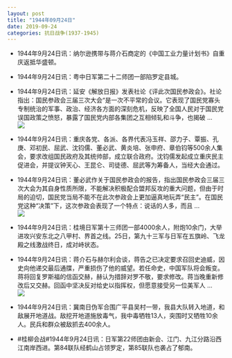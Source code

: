 ```yaml
---
layout: post
title: "1944年09月24日"
date: 2019-09-24
categories: 抗日战争(1937-1945)
---
```


<meta name="referrer" content="no-referrer" />

- 1944年9月24日讯：纳尔逊携带与蒋介石商定的《中国工业力量计划书》自重庆返抵华盛顿。 

- 1944年9月24日讯：粤中日军第二十二师团一部陷罗定县城。 

- 1944年9月24日讯：延安《解放日报》发表社论《评此次国民参政会》。社论指出：国民参政会三届三次大会“是一次不平常的会议。它表现了国民党寡头专制统治的军事、政治、经济各方面的深刻危机，反映了全国人民对于国民党误国政策之愤怒，暴露了国民党内部各集团之互相倾轧和斗争，也揭破 ... <br/><img src="https://wx3.sinaimg.cn/large/aca367d8ly1g7at7ddq0aj20c80bxaa6.jpg" />

- 1944年9月24日讯：重庆各党、各派、各界代表冯玉祥、邵力子、覃振、孔庚、邓初民、屈武、沈钧儒、董必武、黄炎培、张申府、章伯钧等500余人集会，要求改组国民政府及其统帅部，成立联合政府。沈钧儒发起成立重庆民主促进会，并提议钟天心、王昆仑、司徒德、屈武等为筹备人，当经大会通过。 

- 1944年9月24日讯：董必武作关于国民参政会的报告，指出国民参政会三届三次大会为其自身性质所限，不能解决积极配合盟邦反攻的重大问题，但由于时局的迫切，国民党当局不能不在此次参政会上更加逼真地玩弄“民主”。在国民党这种“决策”下，这次参政会表现了一个特点：说话的人多，而且 ... <br/><img src="https://wx4.sinaimg.cn/large/aca367d8ly1g7aisxu3c2j20c80ayaa5.jpg" />

- 1944年9月24日讯：桂境日军第十三师团一部4000余人，附炮10余门，大举进攻兴安东北之八甲村、界首之线。25日，第九十三军与日军在五旗岭、飞龙殿之线激战终日，成对峙状态。 

- 1944年9月24日讯：蒋介石与赫尔利会谈，蒋告之已决定要求召回史迪威，因史向他递交最后通牒，严重损伤了他的威望。若任命史，中国军队将会叛变。蒋将回复罗斯福的信函交赫，赫认为措辞对罗不敬，要求修改。蒋当晚重新修改后又交赫。回函中坚决反对给史以指挥权，但愿意接受另一位美军人 ... <br/><img src="https://wx4.sinaimg.cn/large/aca367d8ly1g7afc1hcb6j20c8090q2y.jpg" />

- 1944年9月24日讯：冀南日伪军合围广平县吴村一带，我县大队转入地道，和敌展开地道战。敌挖开地道施放毒气，我中毒牺牲13人，突围时又牺牲10余人。民兵和群众被敌抓去400余人。 

- #桂柳会战#1944年9月24日讯：日军第22师团由新会、江门、九江分路沿西江南岸西进。第84联队经鹤山占领罗定，第85联队也袭占了郁南。 

